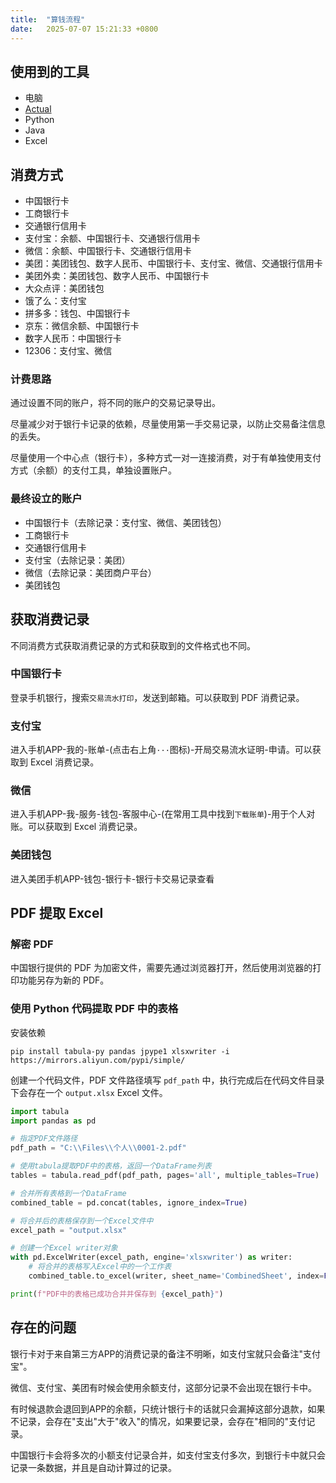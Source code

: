```yaml
---
title:  "算钱流程"
date:   2025-07-07 15:21:33 +0800
---
```


## 使用到的工具

- 电脑
- [Actual](https://www.actualbudget.com/)
- Python
- Java
- Excel

## 消费方式

- 中国银行卡
- 工商银行卡
- 交通银行信用卡
- 支付宝：余额、中国银行卡、交通银行信用卡
- 微信：余额、中国银行卡、交通银行信用卡
- 美团：美团钱包、数字人民币、中国银行卡、支付宝、微信、交通银行信用卡
- 美团外卖：美团钱包、数字人民币、中国银行卡
- 大众点评：美团钱包
- 饿了么：支付宝
- 拼多多：钱包、中国银行卡
- 京东：微信余额、中国银行卡
- 数字人民币：中国银行卡
- 12306：支付宝、微信

### 计费思路

通过设置不同的账户，将不同的账户的交易记录导出。

尽量减少对于银行卡记录的依赖，尽量使用第一手交易记录，以防止交易备注信息的丢失。

尽量使用一个中心点（银行卡），多种方式一对一连接消费，对于有单独使用支付方式（余额）的支付工具，单独设置账户。

### 最终设立的账户

- 中国银行卡（去除记录：支付宝、微信、美团钱包）
- 工商银行卡
- 交通银行信用卡
- 支付宝（去除记录：美团）
- 微信（去除记录：美团商户平台）
- 美团钱包

## 获取消费记录

不同消费方式获取消费记录的方式和获取到的文件格式也不同。

### 中国银行卡

登录手机银行，搜索`交易流水打印`，发送到邮箱。可以获取到 PDF 消费记录。

### 支付宝

进入手机APP-我的-账单-(点击右上角`···`图标)-开局交易流水证明-申请。可以获取到 Excel 消费记录。

### 微信

进入手机APP-我-服务-钱包-客服中心-(在常用工具中找到`下载账单`)-用于个人对账。可以获取到 Excel 消费记录。

### 美团钱包

进入美团手机APP-钱包-银行卡-银行卡交易记录查看

## PDF 提取 Excel

### 解密 PDF

中国银行提供的 PDF 为加密文件，需要先通过浏览器打开，然后使用浏览器的打印功能另存为新的 PDF。

### 使用 Python 代码提取 PDF 中的表格

安装依赖

```shell
pip install tabula-py pandas jpype1 xlsxwriter -i https://mirrors.aliyun.com/pypi/simple/
```

创建一个代码文件，PDF 文件路径填写 `pdf_path` 中，执行完成后在代码文件目录下会存在一个 `output.xlsx` Excel 文件。

```python
import tabula
import pandas as pd

# 指定PDF文件路径
pdf_path = "C:\\Files\\个人\\0001-2.pdf"

# 使用tabula提取PDF中的表格，返回一个DataFrame列表
tables = tabula.read_pdf(pdf_path, pages='all', multiple_tables=True)

# 合并所有表格到一个DataFrame
combined_table = pd.concat(tables, ignore_index=True)

# 将合并后的表格保存到一个Excel文件中
excel_path = "output.xlsx"

# 创建一个Excel writer对象
with pd.ExcelWriter(excel_path, engine='xlsxwriter') as writer:
    # 将合并的表格写入Excel中的一个工作表
    combined_table.to_excel(writer, sheet_name='CombinedSheet', index=False)

print(f"PDF中的表格已成功合并并保存到 {excel_path}")
```

## 存在的问题

银行卡对于来自第三方APP的消费记录的备注不明晰，如支付宝就只会备注"支付宝"。

微信、支付宝、美团有时候会使用余额支付，这部分记录不会出现在银行卡中。

有时候退款会退回到APP的余额，只统计银行卡的话就只会漏掉这部分退款，如果不记录，会存在"支出"大于"收入"的情况，如果要记录，会存在"相同的"支付记录。

中国银行卡会将多次的小额支付记录合并，如支付宝支付多次，到银行卡中就只会记录一条数据，并且是自动计算过的记录。
